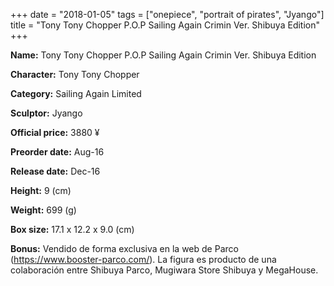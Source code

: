 +++
date = "2018-01-05"
tags = ["onepiece", "portrait of pirates", "Jyango"]
title = "Tony Tony Chopper P.O.P Sailing Again Crimin Ver. Shibuya Edition"
+++

**Name:** Tony Tony Chopper P.O.P Sailing Again Crimin Ver. Shibuya Edition

**Character:** Tony Tony Chopper

**Category:** Sailing Again  Limited 

**Sculptor:** Jyango

**Official price:** 3880 ¥

**Preorder date:** Aug-16

**Release date:** Dec-16

**Height:** 9 (cm)

**Weight:** 699 (g)

**Box size:** 17.1 x 12.2 x 9.0 (cm)

**Bonus:** Vendido de forma exclusiva en la web de Parco (https://www.booster-parco.com/).
La figura es producto de una colaboración entre Shibuya Parco, Mugiwara Store Shibuya y MegaHouse.
